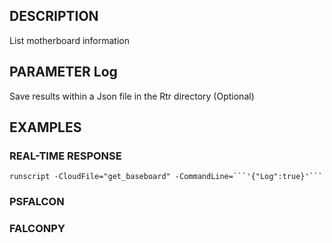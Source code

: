 ## DESCRIPTION
List motherboard information

## PARAMETER Log
Save results within a Json file in the Rtr directory (Optional)

## EXAMPLES

### REAL-TIME RESPONSE
```
runscript -CloudFile="get_baseboard" -CommandLine=```'{"Log":true}'```
```
### PSFALCON

### FALCONPY
